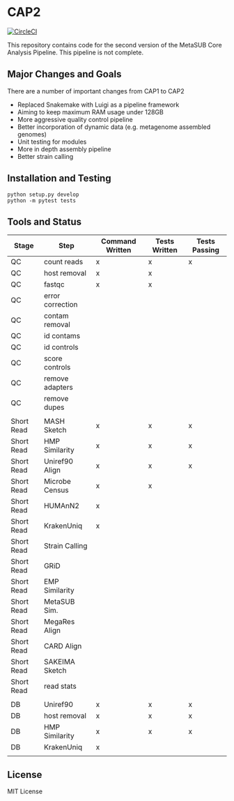 # CAP2

[![CircleCI](https://circleci.com/gh/MetaSUB/CAP2.svg?style=svg)](https://circleci.com/gh/MetaSUB/CAP2)

This repository contains code for the second version of the MetaSUB Core Analysis Pipeline. This pipeline is not complete.

## Major Changes and Goals

There are a number of important changes from CAP1 to CAP2
 - Replaced Snakemake with Luigi as a pipeline framework
 - Aiming to keep maximum RAM usage under 128GB
 - More aggressive quality control pipeline
 - Better incorporation of dynamic data (e.g. metagenome assembled genomes)
 - Unit testing for modules
 - More in depth assembly pipeline
 - Better strain calling

## Installation and Testing

```
python setup.py develop
python -m pytest tests
```

## Tools and Status

| Stage      | Step             | Command Written | Tests Written | Tests Passing |
| ---------- | ---------------- | --------------- | ------------- | ------------- |
| QC         | count reads      | x               | x             | x             |
| QC         | host removal     | x               | x             |               |
| QC         | fastqc           | x               | x             |               |
| QC         | error correction |                 |               |               |
| QC         | contam removal   |                 |               |               |
| QC         | id contams       |                 |               |               |
| QC         | id controls      |                 |               |               |
| QC         | score controls   |                 |               |               |
| QC         | remove adapters  |                 |               |               |
| QC         | remove dupes     |                 |               |               |
|            |                  |                 |               |               |
| Short Read | MASH Sketch      | x               | x             | x             |
| Short Read | HMP Similarity   | x               | x             | x             |
| Short Read | Uniref90 Align   | x               | x             | x             |
| Short Read | Microbe Census   | x               | x             |               |
| Short Read | HUMAnN2          | x               |               |               |
| Short Read | KrakenUniq       | x               |               |               |
| Short Read | Strain Calling   |                 |               |               |
| Short Read | GRiD             |                 |               |               |
| Short Read | EMP Similarity   |                 |               |               |
| Short Read | MetaSUB Sim.     |                 |               |               |
| Short Read | MegaRes Align    |                 |               |               |
| Short Read | CARD Align       |                 |               |               |
| Short Read | SAKEIMA Sketch   |                 |               |               |
| Short Read | read stats       |                 |               |               |
|            |                  |                 |               |               |
| DB         | Uniref90         | x               | x             | x             |
| DB         | host removal     | x               | x             | x             |
| DB         | HMP Similarity   | x               | x             | x             |
| DB         | KrakenUniq       | x               |               |               |
|            |                  |                 |               |               |


## License

MIT License
